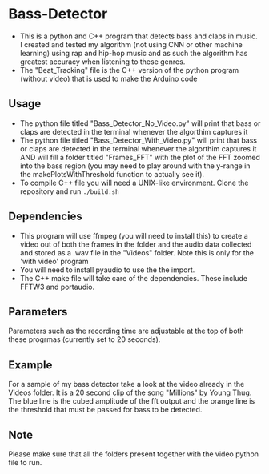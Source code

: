 # Bass-Detector
* This is a python and C++ program that detects bass and claps in music. I created and tested my algorithm (not using CNN or other machine learning) using rap and hip-hop music and as such the algorithm has greatest accuracy when listening to these genres.
* The "Beat_Tracking" file is the C++ version of the python program (without video) that is used to make the Arduino code

## Usage
* The python file titled "Bass_Detector_No_Video.py" will print that bass or claps are detected in the terminal whenever the algorthim captures it
* The python file titled "Bass_Detector_With_Video.py" will print that bass or claps are detected in the terminal whenever the algorthim captures it AND will fill a folder titled "Frames_FFT" with the plot of the FFT zoomed into the bass region (you may need to play around with the y-range in the makePlotsWithThreshold function to actually see it). 
* To compile C++ file you will need a UNIX-like environment. Clone the repository and run `./build.sh`

## Dependencies
* This program will use ffmpeg (you will need to install this) to create a video out of both the frames in the folder and the audio data collected and stored as a .wav file in the "Videos" folder. Note this is only for the 'with video' program
* You will need to install pyaudio to use the the import.
* The C++ make file will take care of the dependencies. These include FFTW3 and portaudio.

## Parameters
Parameters such as the recording time are adjustable at the top of both these progrmas (currently set to 20 seconds).

## Example
For a sample of my bass detector take a look at the video already in the Videos folder. It is a 20 second clip of the song "Millions" by Young Thug. The blue line is the cubed amplitude of the fft output and the orange line is the threshold that must be passed for bass to be detected.

## Note
Please make sure that all the folders present together with the video python file to run.

